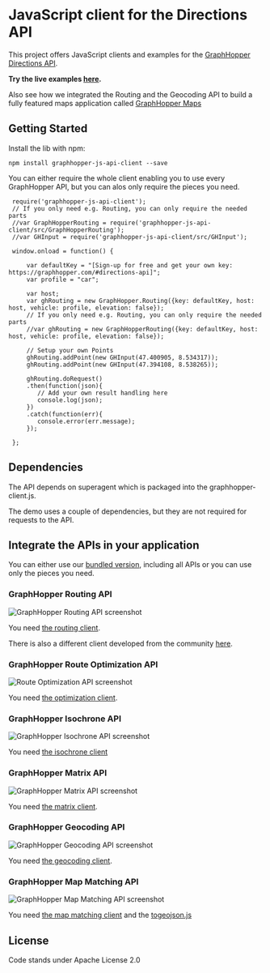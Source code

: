 # JavaScript client for the Directions API

This project offers JavaScript clients and examples for the [GraphHopper Directions API](https://graphhopper.com).

**Try the live examples [here](https://graphhopper.com/api/1/examples/).**

Also see how we integrated the Routing and the Geocoding API to build a fully featured maps application called [GraphHopper Maps](https://graphhopper.com/maps/)

## Getting Started

Install the lib with npm:

```npm install graphhopper-js-api-client --save```

You can either require the whole client enabling you to use every GraphHopper API, but you can alos only require the pieces you need.
```
 require('graphhopper-js-api-client');
 // If you only need e.g. Routing, you can only require the needed parts
 //var GraphHopperRouting = require('graphhopper-js-api-client/src/GraphHopperRouting');
 //var GHInput = require('graphhopper-js-api-client/src/GHInput');
 
 window.onload = function() {
 
     var defaultKey = "[Sign-up for free and get your own key: https://graphhopper.com/#directions-api]";
     var profile = "car";
 
     var host;
     var ghRouting = new GraphHopper.Routing({key: defaultKey, host: host, vehicle: profile, elevation: false});
     // If you only need e.g. Routing, you can only require the needed parts
     //var ghRouting = new GraphHopperRouting({key: defaultKey, host: host, vehicle: profile, elevation: false});
 
     // Setup your own Points
     ghRouting.addPoint(new GHInput(47.400905, 8.534317));
     ghRouting.addPoint(new GHInput(47.394108, 8.538265));
 
     ghRouting.doRequest()
     .then(function(json){
        // Add your own result handling here
        console.log(json);
     })
     .catch(function(err){
        console.error(err.message);
     });
 
 };
```

## Dependencies

The API depends on superagent which is packaged into the graphhopper-client.js.

The demo uses a couple of dependencies, but they are not required for requests to the API.

## Integrate the APIs in your application

You can either use our [bundled version](./dist/graphhopper-client.js), including all APIs or you can use only the 
pieces you need.

### GraphHopper Routing API

![GraphHopper Routing API screenshot](./img/screenshot-routing.png)

You need [the routing client](./src/GraphHopperRouting.js).

There is also a different client developed from the community [here](https://www.npmjs.com/package/lrm-graphhopper).

### GraphHopper Route Optimization API

![Route Optimization API screenshot](./img/screenshot-vrp.png)

You need [the optimization client](./src/GraphHopperOptimization.js).

### GraphHopper Isochrone API

![GraphHopper Isochrone API screenshot](https://raw.githubusercontent.com/graphhopper/directions-api/master/img/isochrone-example.png)

You need [the isochrone client](./src/GraphHopperIsochrone.js)

### GraphHopper Matrix API

![GraphHopper Matrix API screenshot](./img/screenshot-matrix.png)

You need [the matrix client](./src/GraphHopperMatrix.js).

### GraphHopper Geocoding API

![GraphHopper Geocoding API screenshot](./img/screenshot-geocoding.png)

You need [the geocoding client](./src/GraphHopperGeocoding.js).

### GraphHopper Map Matching API

![GraphHopper Map Matching API screenshot](./img/screenshot-map-matching.png)

You need [the map matching client](./src/GraphHopperMapMatching.js) and the 
[togeojson.js](./js/togeojson.js)

## License

Code stands under Apache License 2.0